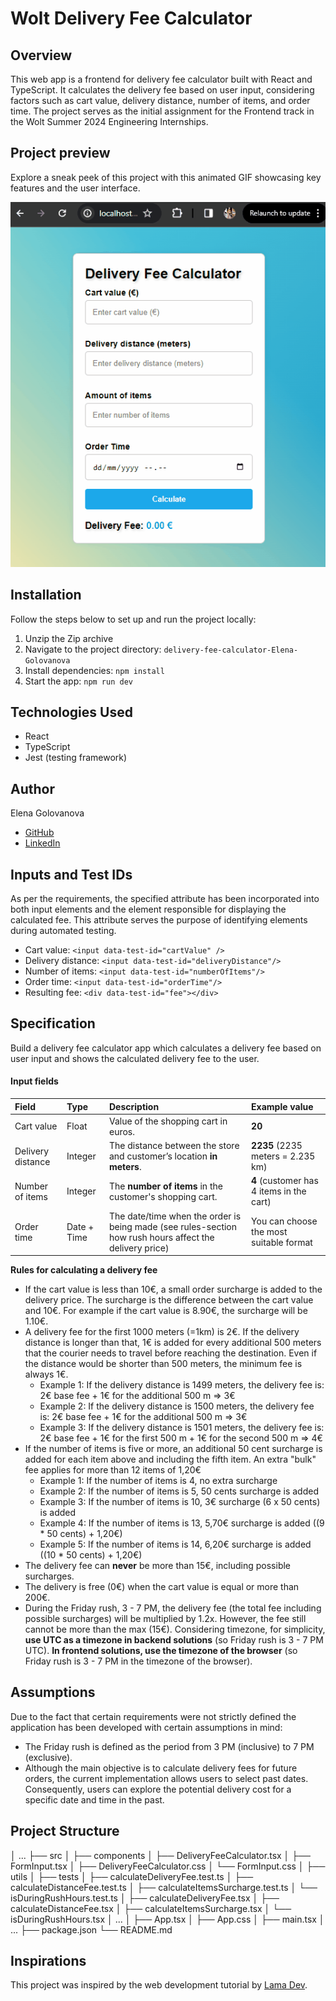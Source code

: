 # Wolt Delivery Fee Calculator

## Overview

This web app is a frontend for delivery fee calculator built with React and TypeScript. It calculates the delivery fee based on user input, considering factors such as cart value, delivery distance, number of items, and order time. The project serves as the initial assignment for the Frontend track in the Wolt Summer 2024 Engineering Internships.

## Project preview

Explore a sneak peek of this project with this animated GIF showcasing key features and the user interface.

![UI project GIF](./public/delivery-fee-calculator.gif)

## Installation

Follow the steps below to set up and run the project locally:

1. Unzip the Zip archive
2. Navigate to the project directory: `delivery-fee-calculator-Elena-Golovanova`
3. Install dependencies: `npm install`
4. Start the app: `npm run dev`

## Technologies Used

- React
- TypeScript
- Jest (testing framework)

## Author

Elena Golovanova
- [GitHub](https://github.com/ElenaCoder/)
- [LinkedIn](https://www.linkedin.com/in/elena-golovanova/)

## Inputs and Test IDs

As per the requirements, the specified attribute has been incorporated into both input elements and the element responsible for displaying the calculated fee. This attribute serves the purpose of identifying elements during automated testing.

- Cart value: `<input data-test-id="cartValue" />`
- Delivery distance: `<input data-test-id="deliveryDistance"/>`
- Number of items: `<input data-test-id="numberOfItems"/>`
- Order time: `<input data-test-id="orderTime"/>`
- Resulting fee: `<div data-test-id="fee"></div>`

## Specification

Build a delivery fee calculator app which calculates a delivery fee based on user input and shows the calculated delivery fee to the user.

#### Input fields

| Field             | Type      | Description                                                                                             | Example value                             |
|:---               |:---       |:---                                                                                                     |:---                                       |
|Cart value         |Float      |Value of the shopping cart in euros.                                                                     |__20__                                     |
|Delivery distance  |Integer    |The distance between the store and customer’s location __in meters__.                                    |__2235__ (2235 meters = 2.235 km)          |
|Number of items    |Integer    |The __number of items__ in the customer's shopping cart.                                                 |__4__ (customer has 4 items in the cart)   |
|Order time         |Date + Time|The date/time when the order is being made (see rules-section how rush hours affect the delivery price)  |You can choose the most suitable format    |

**Rules for calculating a delivery fee**
* If the cart value is less than 10€, a small order surcharge is added to the delivery price. The surcharge is the difference between the cart value and 10€. For example if the cart value is 8.90€, the surcharge will be 1.10€.
* A delivery fee for the first 1000 meters (=1km) is 2€. If the delivery distance is longer than that, 1€ is added for every additional 500 meters that the courier needs to travel before reaching the destination. Even if the distance would be shorter than 500 meters, the minimum fee is always 1€.
  * Example 1: If the delivery distance is 1499 meters, the delivery fee is: 2€ base fee + 1€ for the additional 500 m => 3€
  * Example 2: If the delivery distance is 1500 meters, the delivery fee is: 2€ base fee + 1€ for the additional 500 m => 3€
  * Example 3: If the delivery distance is 1501 meters, the delivery fee is: 2€ base fee + 1€ for the first 500 m + 1€ for the second 500 m => 4€
* If the number of items is five or more, an additional 50 cent surcharge is added for each item above and including the fifth item. An extra "bulk" fee applies for more than 12 items of 1,20€
  * Example 1: If the number of items is 4, no extra surcharge
  * Example 2: If the number of items is 5, 50 cents surcharge is added
  * Example 3: If the number of items is 10, 3€ surcharge (6 x 50 cents) is added
  * Example 4: If the number of items is 13, 5,70€ surcharge is added ((9 * 50 cents) + 1,20€)
  * Example 5: If the number of items is 14, 6,20€ surcharge is added ((10 * 50 cents) + 1,20€)
* The delivery fee can __never__ be more than 15€, including possible surcharges.
* The delivery is free (0€) when the cart value is equal or more than 200€.
* During the Friday rush, 3 - 7 PM, the delivery fee (the total fee including possible surcharges) will be multiplied by 1.2x. However, the fee still cannot be more than the max (15€). Considering timezone, for simplicity, **use UTC as a timezone in backend solutions** (so Friday rush is 3 - 7 PM UTC). **In frontend solutions, use the timezone of the browser** (so Friday rush is 3 - 7 PM in the timezone of the browser).

## Assumptions

Due to the fact that certain requirements were not strictly defined the application has been developed with certain assumptions in mind:

- The Friday rush is defined as the period from 3 PM (inclusive) to 7 PM (exclusive).
- Although the main objective is to calculate delivery fees for future orders, the current implementation allows users to select past dates. Consequently, users can explore the potential delivery cost for a specific date and time in the past.

## Project Structure

│   ...
├── src
│   ├── components
│       ├── DeliveryFeeCalculator.tsx
│       ├── FormInput.tsx
│       ├── DeliveryFeeCalculator.css
│       └── FormInput.css
│   ├── utils
│       ├── tests
│           ├── calculateDeliveryFee.test.ts
│           ├── calculateDistanceFee.test.ts
│           ├── calculateItemsSurcharge.test.ts
│           └── isDuringRushHours.test.ts
│       ├── calculateDeliveryFee.tsx
│       ├── calculateDistanceFee.tsx
│       ├── calculateItemsSurcharge.tsx
│       └── isDuringRushHours.tsx
│   ...
│   ├── App.tsx
│   ├── App.css
│   ├── main.tsx
│   ...
├── package.json
└── README.md

## Inspirations

This project was inspired by the web development tutorial by [Lama Dev](https://youtu.be/tIdNeoHniEY?si=x-pBEeNngmGOSdpb).
